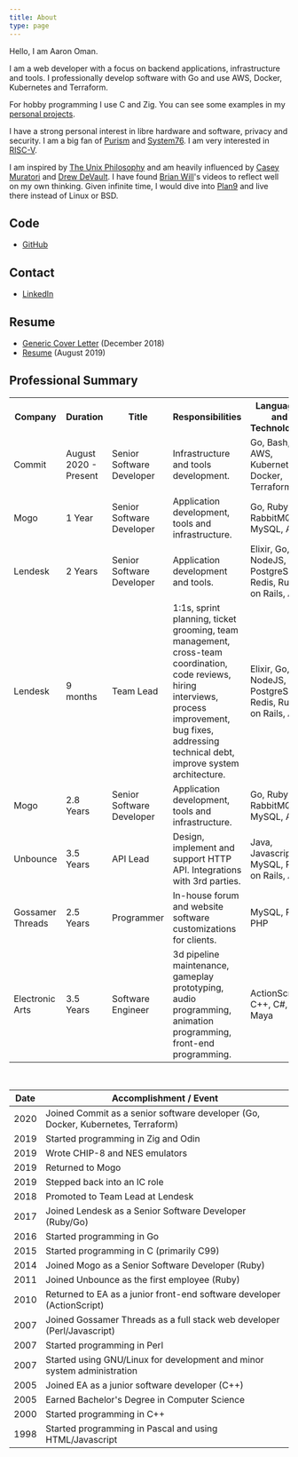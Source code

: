 ```yaml
---
title: About
type: page
---
```


Hello, I am Aaron Oman.

I am a web developer with a focus on backend applications, infrastructure and tools.
I professionally develop software with Go and use AWS, Docker, Kubernetes and Terraform.

For hobby programming I use C and Zig. You can see some examples in my [personal projects](/projects/).

I have a strong personal interest in libre hardware and software, privacy and
security.  I am a big fan of [Purism](https://puri.sm/why-purism/) and
[System76](https://blog.system76.com/post/179592732883/system76-on-us-manufacturing-and-open-hardware).
I am very interested in [RISC-V](https://riscv.org/why-risc-v/).

I am inspired by [The Unix Philosophy](https://en.wikipedia.org/wiki/Unix_philosophy) and am heavily influenced by
[Casey Muratori](https://caseymuratori.com/blog_0015) and [Drew DeVault](https://drewdevault.com/).  I have found [Brian Will](https://www.youtube.com/watch?v=QM1iUe6IofM&t=27s)'s videos to reflect well on my own thinking.  Given infinite time, I would dive into [Plan9](https://9p.io/plan9/about.html) and live there instead of Linux or BSD.

## Code

- [GitHub](https://github.com/groovestomp)

## Contact

- [LinkedIn](https://www.linkedin.com/in/aaronoman)

## Resume

- [Generic Cover Letter](/generic_cover_letter_2018-12.pdf) (December 2018)
- [Resume](/resume_2019-08.pdf) (August 2019)

## Professional Summary

<div class="scroll-container">

  <table>
    <tr>
      <th>Company</th>
      <th>Duration</th>
      <th>Title</th>
      <th>Responsibilities</th>
      <th>Languages and Technologies</th>
    </tr>
    <tr>
      <td>Commit</td>
      <td>August 2020 - Present</td>
      <td>Senior Software Developer</td>
      <td>Infrastructure and tools development.</td>
      <td>Go, Bash, AWS, Kubernetes, Docker, Terraform</td>
    </tr>
    <tr>
      <td>Mogo</td>
      <td>1 Year</td>
      <td>Senior Software Developer</td>
      <td>Application development, tools and infrastructure.</td>
      <td>Go, Ruby, RabbitMQ, MySQL, AWS</td>
    </tr>
    <tr>
      <td>Lendesk</td>
      <td>2 Years</td>
      <td>Senior Software Developer</td>
      <td>Application development and tools.</td>
      <td>Elixir, Go, NodeJS, PostgreSQL, Redis, Ruby on Rails, AWS</td>
    </tr>
    <tr>
      <td>Lendesk</td>
      <td>9 months</td>
      <td>Team Lead</td>
      <td>1:1s, sprint planning, ticket grooming, team management, cross-team coordination, code reviews, hiring interviews, process improvement, bug fixes, addressing technical debt, improve system architecture.</td>
      <td>Elixir, Go, NodeJS, PostgreSQL, Redis, Ruby on Rails, AWS</td>
    </tr>
    <tr>
      <td>Mogo</td>
      <td>2.8 Years</td>
      <td>Senior Software Developer</td>
      <td>Application development, tools and infrastructure.</td>
      <td>Go, Ruby, RabbitMQ, MySQL, AWS</td>
    </tr>
    <tr>
      <td>Unbounce</td>
      <td>3.5 Years</td>
      <td>API Lead</td>
      <td>Design, implement and support HTTP API. Integrations with 3rd parties.</td>
      <td>Java, Javascript, MySQL, Ruby on Rails, AWS</td>
    </tr>
    <tr>
      <td>Gossamer Threads</td>
      <td>2.5 Years</td>
      <td>Programmer</td>
      <td>In-house forum and website software customizations for clients.</td>
      <td>MySQL, Perl, PHP</td>
    </tr>
    <tr>
      <td>Electronic Arts </td>
      <td>3.5 Years</td>
      <td>Software Engineer</td>
      <td>3d pipeline maintenance, gameplay prototyping, audio programming, animation programming, front-end programming.</td>
      <td>ActionScript, C++, C#, Maya</td>
    </tr>
  </table>
</div>

<br/>

| Date | Accomplishment / Event |
|------|----------------|
| 2020 | Joined Commit as a senior software developer (Go, Docker, Kubernetes, Terraform) |
| 2019 | Started programming in Zig and Odin |
| 2019 | Wrote CHIP-8 and NES emulators |
| 2019 | Returned to Mogo |
| 2019 | Stepped back into an IC role |
| 2018 | Promoted to Team Lead at Lendesk |
| 2017 | Joined Lendesk as a Senior Software Developer (Ruby/Go) |
| 2016 | Started programming in Go |
| 2015 | Started programming in C (primarily C99) |
| 2014 | Joined Mogo as a Senior Software Developer (Ruby) |
| 2011 | Joined Unbounce as the first employee (Ruby) |
| 2010 | Returned to EA as a junior front-end software developer (ActionScript) |
| 2007 | Joined Gossamer Threads as a full stack web developer (Perl/Javascript) |
| 2007 | Started programming in Perl |
| 2007 | Started using GNU/Linux for development and minor system administration |
| 2005 | Joined EA as a junior software developer (C++) |
| 2005 | Earned Bachelor's Degree in Computer Science |
| 2000 | Started programming in C++ |
| 1998 | Started programming in Pascal and using HTML/Javascript |
